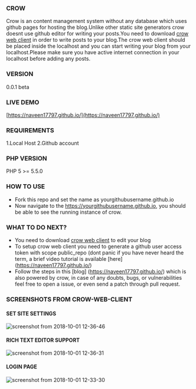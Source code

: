 ### CROW
Crow is an content management system without any database which uses github pages for hosting the blog.Unlike other static site generators crow doesnt use github editor for writing your posts.You need to download [crow web client](https://github.com/naveen17797/crow-web-client) in order to write posts to your blog.The crow web client should be placed inside the localhost and you can start writing your blog from your localhost.Please make sure you have active internet connection in your localhost before adding any posts.

### VERSION
0.0.1 beta

### LIVE DEMO
[https://naveen17797.github.io/](https://naveen17797.github.io/)

### REQUIREMENTS
1.Local Host
2.Github account

### PHP VERSION
 PHP 5 >= 5.5.0

### HOW TO USE
* Fork this repo and set the name as yourgithubusername.github.io
* Now navigate to the https://yourgithubusername.github.io, you should be able to see the running instance of crow.

### WHAT TO DO NEXT?
* You need to download [crow web client](https://github.com/naveen17797/crow-web-client) to edit your blog
* To setup crow web client you need to generate a github user access token with scope public_repo (dont panic if you have never heard the term, a brief video tutorial is available [here] (https://naveen17797.github.io/)
* Follow the steps in this [blog] (https://naveen17797.github.io/) which is also powered by crow, in case of any doubts, bugs, or vulnerabilities feel free to open a issue, or even send a patch through pull request.

### SCREENSHOTS FROM CROW-WEB-CLIENT
#### SET SITE SETTINGS
![screenshot from 2018-10-01 12-36-46](https://user-images.githubusercontent.com/18109258/46274353-c531fb00-c576-11e8-963d-0e05308cf09e.png)
#### RICH TEXT EDITOR SUPPORT
![screenshot from 2018-10-01 12-36-31](https://user-images.githubusercontent.com/18109258/46274354-c5ca9180-c576-11e8-9471-fcfb1987589c.png)

#### LOGIN PAGE 
![screenshot from 2018-10-01 12-33-30](https://user-images.githubusercontent.com/18109258/46274355-c5ca9180-c576-11e8-9fef-47e78288bab8.png)


